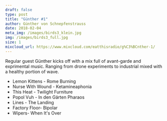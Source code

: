 ```yaml
---
draft: false
type: post
title: "Günther #1"
author: Günther von Schnepfenstrauss
date: 2018-02-04
meta_img: /images/birds3_klein.jpg
img: /images/birds3_full.jpg
size: 1
mixcloud_url: https://www.mixcloud.com/eatthisradio/g%C3%BCnther-1/
---
```


Regular guest Günther kicks off with a mix full of avant-garde and exprimental music. 
Ranging from drone experiments to industrial mixed with a healthy portion of wave. 

- Lemon Kittens - Rome Burning
- Nurse With Wound - Ketamineaphonia
- This Heat - Twilight Furniture
- Popol Vuh - In den Gärten Pharaos
- Lines - The Landing
- Factory Floor- Bipolar
- Wipers- When It's Over

